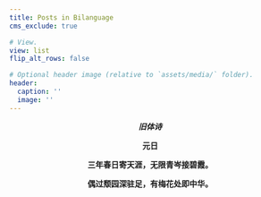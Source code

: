 ```yaml
---
title: Posts in Bilanguage
cms_exclude: true

# View.
view: list
flip_alt_rows: false

# Optional header image (relative to `assets/media/` folder).
header:
  caption: ''
  image: ''
---
```


**<center> _旧体诗_ </center>**



**<center> 元日 </center>**

**<center> 三年春日寄天涯，无限青岑接碧霞。 </center>**

**<center> 偶过颓园深驻足，有梅花处即中华。 </center>**

